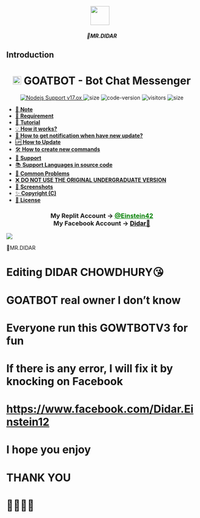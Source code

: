 <p align="center"><a href="https://www.facebook.com/Didar.Einstein12" target="_blank" rel="noopener noreferrer">
  <img src="https://i.imgur.com/3u5VOaH.jpeg" width="50" style="margin-right: 10px;"></a>
</p>
<h5 align="center">
🔹MR.DIDAR
</h5>

## Introduction
<h1 align="center"><img src="./dashboard/images/logo-non-bg.png" width="22px"> GOATBOT - Bot Chat Messenger</h1>

<p align="center">
	<a href="https://nodejs.org/dist/v11.30.0">
		<img src="https://img.shields.io/badge/Nodejs%20Support-17.ox-brightgreen.svg?style=flat-square" alt="Nodejs Support v17.ox">
	</a>
  <img alt="size" src="https://img.shields.io/github/repo-size/ayankhan/AYAN-BOT.svg?style=flat-square&label=size">
  <img alt="code-version" src="https://img.shields.io/badge/dynamic/json?color=brightgreen&label=code%20version&prefix=v&query=%24.version&url=https://github.com/ntkhang03/Goat-Bot-V2/raw/main/package.json&style=flat-square">
  <img alt="visitors" src="https://visitor-badge.laobi.icu/badge?style=flat-square&page_id=ntkhang3.Goat-Bot-V2">
  <img alt="size" src="https://img.shields.io/badge/license-ATF-green?style=flat-square&color=brightgreen">
</p>

- [📝 **Note**](#-note)
- [🚧 **Requirement**](#-requirement)
- [📝 **Tutorial**](#-tutorial)
- [💡 **How it works?**](#-how-it-works)
- [🔔 **How to get notification when have new update?**](#-how-to-get-notification-when-have-new-update)
- [🆙 **How to Update**](#-how-to-update)
- [🛠️ **How to create new commands**](#️-how-to-create-new-commands)
- [💭 **Support**](#-support)
- [📚 **Support Languages in source code**](#-support-languages-in-source-code)
- [📌 **Common Problems**](#-common-problems)
- [❌ **DO NOT USE THE ORIGINAL UNDERGRADUATE VERSION**](#-do-not-use-the-original-undergraduate-version)
- [📸 **Screenshots**](#-screenshots)
- [✨ **Copyright (C)**](#-copyright-c)
- [📜 **License**](#-license)

<div align="center">
			<h3>My Replit Account ->
			<a href="https://replit.com/@didar67didar123" style="color: green;">@Einstein42</a>
				<br>
	My Facebook Account ->
	<a href="https://www.facebook.com/Didar.Einstein12" style="color: black;">Didar🚀</a></h3></div>

<img align="center" src="https://i.imgur.com/3u5VOaH.jpeg"/>


🔹MR.DIDAR


# Editing DIDAR CHOWDHURY😘

# GOATBOT real owner I don’t know

# Everyone run this GOWTBOTV3 for fun

# If there is any error, I will fix it by knocking on Facebook

# https://www.facebook.com/Didar.Einstein12

# I hope you enjoy

# THANK YOU

# 🚬🚬🚬🚬
